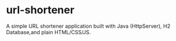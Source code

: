 # url-shortener
A simple URL shortener application built with Java (HttpServer), H2 Database,and plain HTML/CSS/JS.
